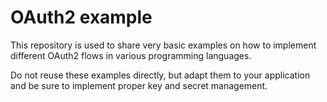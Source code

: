 # OAuth2 example

This repository is used to share very basic examples on how to implement different OAuth2 flows in various programming languages.

Do not reuse these examples directly, but adapt them to your application and be sure to implement proper key and secret management.
